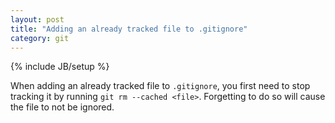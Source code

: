 ```yaml
---
layout: post
title: "Adding an already tracked file to .gitignore"
category: git
---
```

{% include JB/setup %}

When adding an already tracked file to `.gitignore`, you first need to stop tracking it by running `git rm --cached <file>`. Forgetting to do so will cause the file to not be ignored.
